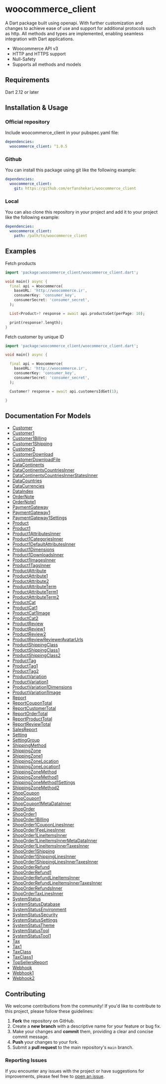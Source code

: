 # woocommerce_client
A Dart package built using openapi. With further customization and changes to achieve ease of use and support for additional protocols such as http. All methods and types are implemented, enabling seamless integration with Dart applications.

- Woocommerce API v3
- HTTP and HTTPS support
- Null-Safety
- Supports all methods and models

## Requirements

Dart 2.12 or later

## Installation & Usage

### Official repository
Include woocommerce_client in your pubspec.yaml file:
```yaml
dependencies:
  woocommerce_client: ^1.0.5

```

### Github
You can install this package using git like the following example:
```yaml
dependencies:
  woocommerce_client:
    git: https://github.com/erfanshekari/woocommerce_client
```

### Local
You can also clone this repository in your project and add it to your project like the following example:
```yaml
dependencies:
  woocommerce_client:
    path: /path/to/woocommerce_client
```

## Examples

Fetch products
```dart
import 'package:woocommerce_client/woocommerce_client.dart';

void main() async {
  final api = Woocommerce(
    baseURL: 'http://woocommerce.ir',
    consumerKey: 'consumer_key',
    consumerSecret: 'consumer_secret',
  );

  List<Product>? response = await api.productsGet(perPage: 10);

  print(response?.length);
}

```

Fetch customer by unique ID
```dart
import 'package:woocommerce_client/woocommerce_client.dart';

void main() async {

  final api = Woocommerce(
    baseURL: 'http://woocommerce.ir',
    consumerKey: 'consumer_key',
    consumerSecret: 'consumer_secret',
  );

  Customer? response = await api.customersIdGet(1);

}

```

## Documentation For Models

 - [Customer](doc//Customer.md)
 - [Customer1](doc//Customer1.md)
 - [Customer1Billing](doc//Customer1Billing.md)
 - [Customer1Shipping](doc//Customer1Shipping.md)
 - [Customer2](doc//Customer2.md)
 - [CustomerDownload](doc//CustomerDownload.md)
 - [CustomerDownloadFile](doc//CustomerDownloadFile.md)
 - [DataContinents](doc//DataContinents.md)
 - [DataContinentsCountriesInner](doc//DataContinentsCountriesInner.md)
 - [DataContinentsCountriesInnerStatesInner](doc//DataContinentsCountriesInnerStatesInner.md)
 - [DataCountries](doc//DataCountries.md)
 - [DataCurrencies](doc//DataCurrencies.md)
 - [DataIndex](doc//DataIndex.md)
 - [OrderNote](doc//OrderNote.md)
 - [OrderNote1](doc//OrderNote1.md)
 - [PaymentGateway](doc//PaymentGateway.md)
 - [PaymentGateway1](doc//PaymentGateway1.md)
 - [PaymentGateway1Settings](doc//PaymentGateway1Settings.md)
 - [Product](doc//Product.md)
 - [Product1](doc//Product1.md)
 - [Product1AttributesInner](doc//Product1AttributesInner.md)
 - [Product1CategoriesInner](doc//Product1CategoriesInner.md)
 - [Product1DefaultAttributesInner](doc//Product1DefaultAttributesInner.md)
 - [Product1Dimensions](doc//Product1Dimensions.md)
 - [Product1DownloadsInner](doc//Product1DownloadsInner.md)
 - [Product1ImagesInner](doc//Product1ImagesInner.md)
 - [Product1TagsInner](doc//Product1TagsInner.md)
 - [ProductAttribute](doc//ProductAttribute.md)
 - [ProductAttribute1](doc//ProductAttribute1.md)
 - [ProductAttribute2](doc//ProductAttribute2.md)
 - [ProductAttributeTerm](doc//ProductAttributeTerm.md)
 - [ProductAttributeTerm1](doc//ProductAttributeTerm1.md)
 - [ProductAttributeTerm2](doc//ProductAttributeTerm2.md)
 - [ProductCat](doc//ProductCat.md)
 - [ProductCat1](doc//ProductCat1.md)
 - [ProductCat1Image](doc//ProductCat1Image.md)
 - [ProductCat2](doc//ProductCat2.md)
 - [ProductReview](doc//ProductReview.md)
 - [ProductReview1](doc//ProductReview1.md)
 - [ProductReview2](doc//ProductReview2.md)
 - [ProductReviewReviewerAvatarUrls](doc//ProductReviewReviewerAvatarUrls.md)
 - [ProductShippingClass](doc//ProductShippingClass.md)
 - [ProductShippingClass1](doc//ProductShippingClass1.md)
 - [ProductShippingClass2](doc//ProductShippingClass2.md)
 - [ProductTag](doc//ProductTag.md)
 - [ProductTag1](doc//ProductTag1.md)
 - [ProductTag2](doc//ProductTag2.md)
 - [ProductVariation](doc//ProductVariation.md)
 - [ProductVariation1](doc//ProductVariation1.md)
 - [ProductVariation1Dimensions](doc//ProductVariation1Dimensions.md)
 - [ProductVariation1Image](doc//ProductVariation1Image.md)
 - [Report](doc//Report.md)
 - [ReportCouponTotal](doc//ReportCouponTotal.md)
 - [ReportCustomerTotal](doc//ReportCustomerTotal.md)
 - [ReportOrderTotal](doc//ReportOrderTotal.md)
 - [ReportProductTotal](doc//ReportProductTotal.md)
 - [ReportReviewTotal](doc//ReportReviewTotal.md)
 - [SalesReport](doc//SalesReport.md)
 - [Setting](doc//Setting.md)
 - [SettingGroup](doc//SettingGroup.md)
 - [ShippingMethod](doc//ShippingMethod.md)
 - [ShippingZone](doc//ShippingZone.md)
 - [ShippingZone1](doc//ShippingZone1.md)
 - [ShippingZoneLocation](doc//ShippingZoneLocation.md)
 - [ShippingZoneLocation1](doc//ShippingZoneLocation1.md)
 - [ShippingZoneMethod](doc//ShippingZoneMethod.md)
 - [ShippingZoneMethod1](doc//ShippingZoneMethod1.md)
 - [ShippingZoneMethod1Settings](doc//ShippingZoneMethod1Settings.md)
 - [ShippingZoneMethod2](doc//ShippingZoneMethod2.md)
 - [ShopCoupon](doc//ShopCoupon.md)
 - [ShopCoupon1](doc//ShopCoupon1.md)
 - [ShopCoupon1MetaDataInner](doc//ShopCoupon1MetaDataInner.md)
 - [ShopOrder](doc//ShopOrder.md)
 - [ShopOrder1](doc//ShopOrder1.md)
 - [ShopOrder1Billing](doc//ShopOrder1Billing.md)
 - [ShopOrder1CouponLinesInner](doc//ShopOrder1CouponLinesInner.md)
 - [ShopOrder1FeeLinesInner](doc//ShopOrder1FeeLinesInner.md)
 - [ShopOrder1LineItemsInner](doc//ShopOrder1LineItemsInner.md)
 - [ShopOrder1LineItemsInnerMetaDataInner](doc//ShopOrder1LineItemsInnerMetaDataInner.md)
 - [ShopOrder1LineItemsInnerTaxesInner](doc//ShopOrder1LineItemsInnerTaxesInner.md)
 - [ShopOrder1Shipping](doc//ShopOrder1Shipping.md)
 - [ShopOrder1ShippingLinesInner](doc//ShopOrder1ShippingLinesInner.md)
 - [ShopOrder1ShippingLinesInnerTaxesInner](doc//ShopOrder1ShippingLinesInnerTaxesInner.md)
 - [ShopOrderRefund](doc//ShopOrderRefund.md)
 - [ShopOrderRefund1](doc//ShopOrderRefund1.md)
 - [ShopOrderRefundLineItemsInner](doc//ShopOrderRefundLineItemsInner.md)
 - [ShopOrderRefundLineItemsInnerTaxesInner](doc//ShopOrderRefundLineItemsInnerTaxesInner.md)
 - [ShopOrderRefundsInner](doc//ShopOrderRefundsInner.md)
 - [ShopOrderTaxLinesInner](doc//ShopOrderTaxLinesInner.md)
 - [SystemStatus](doc//SystemStatus.md)
 - [SystemStatusDatabase](doc//SystemStatusDatabase.md)
 - [SystemStatusEnvironment](doc//SystemStatusEnvironment.md)
 - [SystemStatusSecurity](doc//SystemStatusSecurity.md)
 - [SystemStatusSettings](doc//SystemStatusSettings.md)
 - [SystemStatusTheme](doc//SystemStatusTheme.md)
 - [SystemStatusTool](doc//SystemStatusTool.md)
 - [SystemStatusTool1](doc//SystemStatusTool1.md)
 - [Tax](doc//Tax.md)
 - [Tax1](doc//Tax1.md)
 - [TaxClass](doc//TaxClass.md)
 - [TaxClass1](doc//TaxClass1.md)
 - [TopSellersReport](doc//TopSellersReport.md)
 - [Webhook](doc//Webhook.md)
 - [Webhook1](doc//Webhook1.md)
 - [Webhook2](doc//Webhook2.md)



## Contributing

We welcome contributions from the community! If you'd like to contribute to this project, please follow these guidelines:

1. **Fork** the repository on GitHub.
2. Create a **new branch** with a descriptive name for your feature or bug fix.
3. Make your changes and **commit** them, providing a clear and concise commit message.
4. **Push** your changes to your fork.
5. Submit a **pull request** to the main repository's `main` branch.


### Reporting Issues

If you encounter any issues with the project or have suggestions for improvements, please feel free to [open an issue](https://github.com/erfanshekari/woocommerce_client/issues).

